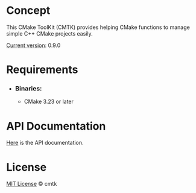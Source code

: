 # Concept

This CMake ToolKit (CMTK) provides helping CMake functions to manage simple C++ CMake projects easily.

<u>Current version</u>: <!--cmtk-version-->0.9.0<!--/cmtk-version-->

# Requirements
- ### Binaries:

  - CMake 3.23 or later

# API Documentation

[Here](./doc/API.md) is the API documentation.

# License

[MIT License](./LICENSE.md) © cmtk
